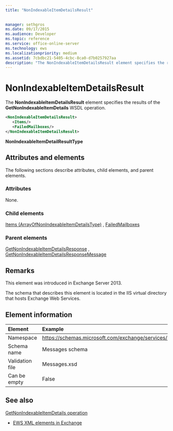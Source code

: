 ```yaml
---
title: "NonIndexableItemDetailsResult"
 
 
manager: sethgros
ms.date: 09/17/2015
ms.audience: Developer
ms.topic: reference
ms.service: office-online-server
ms.technology: ews
ms.localizationpriority: medium
ms.assetid: 7cbdbc21-5405-4cbc-8ca0-d7b0257927aa
description: "The NonIndexableItemDetailsResult element specifies the results of the GetNonIndexableItemDetails WSDL operation."
---
```


# NonIndexableItemDetailsResult

The **NonIndexableItemDetailsResult** element specifies the results of the **GetNonIndexableItemDetails** WSDL operation. 
  
```XML
<NonIndexableItemDetailsResult>
   <Items/>
   <FailedMailboxes/>
</NonIndexableItemDetailsResult>
```

 **NonIndexableItemDetailResultType**
## Attributes and elements

The following sections describe attributes, child elements, and parent elements.
  
### Attributes

None.
  
### Child elements

[Items (ArrayOfNonIndexableItemDetailsType)](items-arrayofnonindexableitemdetailstype.md) , [FailedMailboxes](failedmailboxes.md)
  
### Parent elements

[GetNonIndexableItemDetailsResponse](getnonindexableitemdetailsresponse.md) , [GetNonIndexableItemDetailsResponseMessage](getnonindexableitemdetailsresponsemessage.md)
  
## Remarks

This element was introduced in Exchange Server 2013.
  
The schema that describes this element is located in the IIS virtual directory that hosts Exchange Web Services.
  
## Element information

| Element | Example |
|:-----|:-----|
|Namespace  <br/> |https://schemas.microsoft.com/exchange/services/2006/messages  <br/> |
|Schema name  <br/> |Messages schema  <br/> |
|Validation file  <br/> |Messages.xsd  <br/> |
|Can be empty  <br/> |False  <br/> |
   
## See also



[GetNonIndexableItemDetails operation](getnonindexableitemdetails-operation.md)


- [EWS XML elements in Exchange](ews-xml-elements-in-exchange.md)

